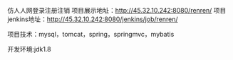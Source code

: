 仿人人网登录注册注销
项目展示地址：http://45.32.10.242:8080/renren/
项目jenkins地址：http://45.32.10.242:8080/jenkins/job/renren/

项目技术：mysql，tomcat，spring，springmvc，mybatis

开发环境:jdk1.8


